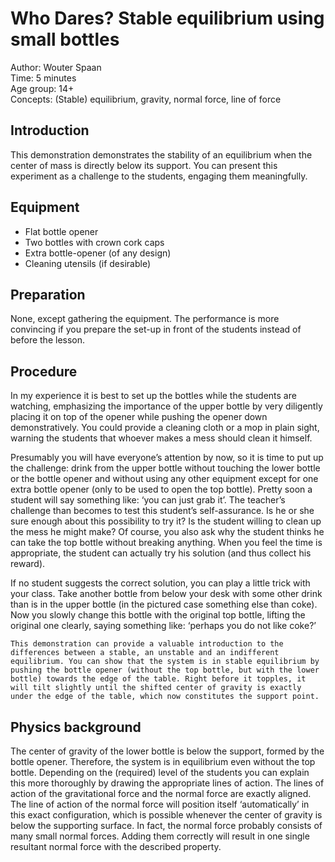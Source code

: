 

# Who Dares? Stable equilibrium using small bottles


Author:     Wouter Spaan\
Time:	  	5 minutes\
Age group:	14+\
Concepts:	(Stable) equilibrium, gravity, normal force, line of force

## Introduction
This demonstration demonstrates the stability of an equilibrium when the center of mass is directly below its support. You can present this experiment as a challenge to the students, engaging them meaningfully. 

## Equipment
* Flat bottle opener
* Two bottles with crown cork caps
* Extra bottle-opener (of any design)
* Cleaning utensils (if desirable) 

## Preparation
None, except gathering the equipment. The performance is more convincing if you prepare the set-up in front of the students instead of before the lesson.

## Procedure
In my experience it is best to set up the bottles while the students are watching, emphasizing the importance of the upper bottle by very diligently placing it on top of the opener while pushing the opener down demonstratively. You could provide a cleaning cloth or a mop in plain sight, warning the students that whoever makes a mess should clean it himself.

Presumably you will have everyone’s attention by now, so it is time to put up the challenge: drink from the upper bottle without touching the lower bottle or the bottle opener and without using any other equipment except for one extra bottle opener (only to be used to open the top bottle). Pretty soon a student will say something like: ‘you can just grab it’. The teacher’s challenge than becomes to test this student’s self-assurance. Is he or she sure enough about this possibility to try it? Is the student willing to clean up the mess he might make? Of course, you also ask why the student thinks he can take the top bottle without breaking anything. When you feel the time is appropriate, the student can actually try his solution (and thus collect his reward).

If no student suggests the correct solution, you can play a little trick with your class. Take another bottle from below your desk with some other drink than is in the upper bottle (in the pictured case something else than coke). Now you slowly change this bottle with the original top bottle, lifting the original one clearly, saying something like: ‘perhaps you do not like coke?’

```{tip}
This demonstration can provide a valuable introduction to the differences between a stable, an unstable and an indifferent equilibrium. You can show that the system is in stable equilibrium by pushing the bottle opener (without the top bottle, but with the lower bottle) towards the edge of the table. Right before it topples, it will tilt slightly until the shifted center of gravity is exactly under the edge of the table, which now constitutes the support point.
```

## Physics background
The center of gravity of the lower bottle is below the support, formed by the bottle opener. Therefore, the system is in equilibrium even without the top bottle. Depending on the (required) level of the students you can explain this more thoroughly by drawing the appropriate lines of action. The lines of action of the gravitational force and the normal force are exactly aligned. The line of action of the normal force will position itself ‘automatically’ in this exact configuration, which is possible whenever the center of gravity is below the supporting surface. In fact, the normal force probably consists of many small normal forces. Adding them correctly will result in one single resultant normal force with the described property.


